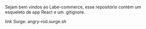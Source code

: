 Sejam bem vindos ao Labe-commerce, esse repositório contém um esqueleto de app React e um .gitignore.

link Surge: angry-rod.surge.sh
